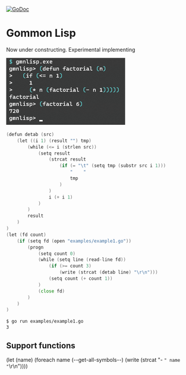 [![GoDoc](https://godoc.org/github.com/hymkor/gmnlisp?status.svg)](https://godoc.org/github.com/hymkor/gmnlisp)

Gommon Lisp
===========

Now under constructing. Experimental implementing

![Example image](factorial.png)

```go
(defun detab (src)
    (let ((i 1) (result "") tmp)
        (while (<= i (strlen src))
            (setq result 
                (strcat result
                    (if (= "\t" (setq tmp (substr src i 1)))
                        "    "
                        tmp
                    )
                )
                i (+ i 1)
            )
        )
        result
    )
)
(let (fd count)
    (if (setq fd (open "examples/example1.go"))
        (progn
            (setq count 0)
            (while (setq line (read-line fd))
                (if (>= count 3)
                    (write (strcat (detab line) "\r\n")))
                (setq count (+ count 1))
            )
            (close fd)
        )
    )
)
```

```
$ go run examples/example1.go
3
```

Support functions
-----------------

(let (name)
    (foreach name (--get-all-symbols--)
        (write (strcat "- `" name "`\r\n"))))
